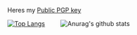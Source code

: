 Heres my [Public PGP key](https://gist.github.com/Treebug842/374931cf767a80eb7f4a0bc454ee5aa2)

[![Top Langs](https://github-readme-stats.vercel.app/api/top-langs/?username=Treebug842&hide=javascript,html)](https://github.com/anuraghazra/github-readme-stats) &nbsp; &nbsp; &nbsp; &nbsp; ![Anurag's github stats](https://github-readme-stats.vercel.app/api?username=Treebug842&show_icons=true)

